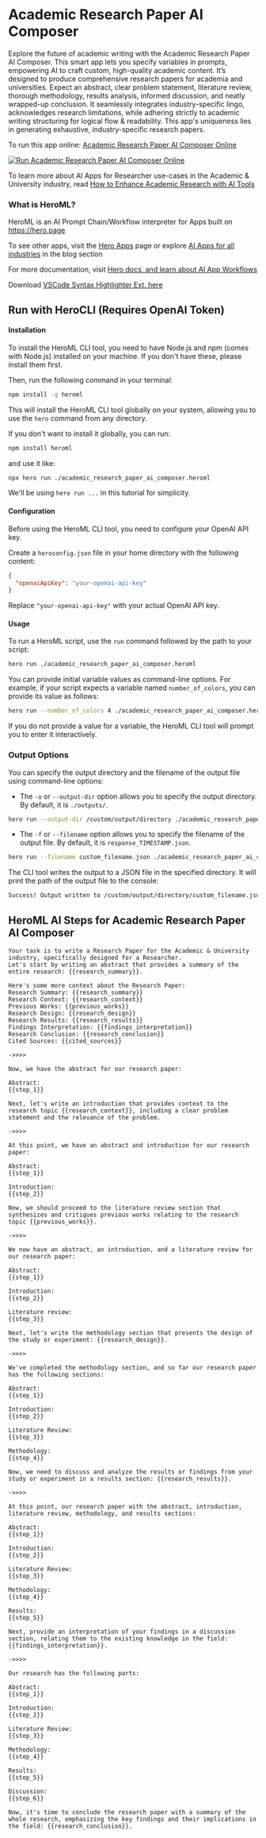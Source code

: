 # Academic Research Paper AI Composer

Explore the future of academic writing with the Academic Research Paper AI Composer. This smart app lets you specify variables in prompts, empowering AI to craft custom, high-quality academic content. It’s designed to produce comprehensive research papers for academia and universities. Expect an abstract, clear problem statement, literature review, thorough methodology, results analysis, informed discussion, and neatly wrapped-up conclusion. It seamlessly integrates industry-specific lingo, acknowledges research limitations, while adhering strictly to academic writing structuring for logical flow & readability. This app's uniqueness lies in generating exhaustive, industry-specific research papers.

To run this app online: [Academic Research Paper AI Composer Online](https://hero.page/app/academic-research-paper-ai-composer-ai-powered-comprehensive-academic-author/L1yrKmPBPPsRiI8vjroO)

[![Run Academic Research Paper AI Composer Online](/assets/run.svg)](https://hero.page/app/academic-research-paper-ai-composer-ai-powered-comprehensive-academic-author/L1yrKmPBPPsRiI8vjroO)

To learn more about AI Apps for Researcher use-cases in the Academic & University industry, read [How to Enhance Academic Research with AI Tools](https://hero.page/blog/ai/academic-and-university/how-to-enhance-academic-research-with-ai-tools/170699)

### What is HeroML?
HeroML is an AI Prompt Chain/Workflow interpreter for Apps built on https://hero.page 

To see other apps, visit the [Hero Apps](https://hero.page/apps) page or explore [AI Apps for all industries](https://hero.page/blog) in the blog section

For more documentation, visit [Hero docs, and learn about AI App Workflows](https://hero.page/tutorials/introduction-to-heroml)

Download [VSCode Syntax Highlighter Ext. here](https://marketplace.visualstudio.com/items?itemName=hero-page.heroml)

## Run with HeroCLI (Requires OpenAI Token)

#### Installation

To install the HeroML CLI tool, you need to have Node.js and npm (comes with Node.js) installed on your machine. If you don't have these, please install them first. 

Then, run the following command in your terminal:

```bash
npm install -g heroml
```

This will install the HeroML CLI tool globally on your system, allowing you to use the `hero` command from any directory.

If you don't want to install it globally, you can run:

```bash
npm install heroml
```

and use it like:

```bash
npx hero run ./academic_research_paper_ai_composer.heroml
```

We'll be using `hero run ...` in this tutorial for simplicity.

#### Configuration

Before using the HeroML CLI tool, you need to configure your OpenAI API key. 

Create a `heroconfig.json` file in your home directory with the following content:

```json
{
  "openaiApiKey": "your-openai-api-key"
}
```

Replace `"your-openai-api-key"` with your actual OpenAI API key.

#### Usage

To run a HeroML script, use the `run` command followed by the path to your script:

```bash
hero run ./academic_research_paper_ai_composer.heroml
```

You can provide initial variable values as command-line options. For example, if your script expects a variable named `number_of_colors`, you can provide its value as follows:

```bash
hero run --number_of_colors 4 ./academic_research_paper_ai_composer.heroml
```

If you do not provide a value for a variable, the HeroML CLI tool will prompt you to enter it interactively.

### Output Options

You can specify the output directory and the filename of the output file using command-line options:

- The `-o` or `--output-dir` option allows you to specify the output directory. By default, it is `./outputs/`.

```bash
hero run --output-dir /custom/output/directory ./academic_research_paper_ai_composer.heroml
```

- The `-f` or `--filename` option allows you to specify the filename of the output file. By default, it is `response_TIMESTAMP.json`.

```bash
hero run --filename custom_filename.json ./academic_research_paper_ai_composer.heroml
```

The CLI tool writes the output to a JSON file in the specified directory. It will print the path of the output file to the console:

```bash
Success! Output written to /custom/output/directory/custom_filename.json
```


## HeroML AI Steps for Academic Research Paper AI Composer
```
Your task is to write a Research Paper for the Academic & University industry, specifically designed for a Researcher. 
Let's start by writing an abstract that provides a summary of the entire research: {{research_summary}}.

Here's some more context about the Research Paper:
Research Summary: {{research_summary}}
Research Context: {{research_context}}
Previous Works: {{previous_works}}
Research Design: {{research_design}}
Research Results: {{research_results}}
Findings Interpretation: {{findings_interpretation}}
Research Conclusion: {{research_conclusion}}
Cited Sources: {{cited_sources}}

->>>>

Now, we have the abstract for our research paper:

Abstract:
{{step_1}}

Next, let's write an introduction that provides context to the research topic {{research_context}}, including a clear problem statement and the relevance of the problem.

->>>>

At this point, we have an abstract and introduction for our research paper:

Abstract:
{{step_1}}

Introduction:
{{step_2}}

Now, we should proceed to the literature review section that synthesizes and critiques previous works relating to the research topic {{previous_works}}.

->>>>

We now have an abstract, an introduction, and a literature review for our research paper:

Abstract:
{{step_1}}

Introduction:
{{step_2}}

Literature review:
{{step_3}}

Next, let's write the methodology section that presents the design of the study or experiment: {{research_design}}.

->>>>

We've completed the methodology section, and so far our research paper has the following sections:

Abstract:
{{step_1}}

Introduction:
{{step_2}}

Literature Review:
{{step_3}}

Methodology:
{{step_4}}

Now, we need to discuss and analyze the results or findings from your study or experiment in a results section: {{research_results}}.

->>>>

At this point, our research paper with the abstract, introduction, literature review, methodology, and results sections:

Abstract:
{{step_1}}

Introduction:
{{step_2}}

Literature Review:
{{step_3}}

Methodology:
{{step_4}}

Results:
{{step_5}}

Next, provide an interpretation of your findings in a discussion section, relating them to the existing knowledge in the field: {{findings_interpretation}}.

->>>>

Our research has the following parts:

Abstract:
{{step_1}}

Introduction:
{{step_2}}

Literature Review:
{{step_3}}

Methodology:
{{step_4}}

Results:
{{step_5}}

Discussion:
{{step_6}}

Now, it's time to conclude the research paper with a summary of the whole research, emphasizing the key findings and their implications in the field: {{research_conclusion}}.


```

